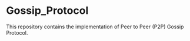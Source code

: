 # Gossip_Protocol
This repository contains the implementation of Peer to Peer (P2P) Gossip Protocol.
